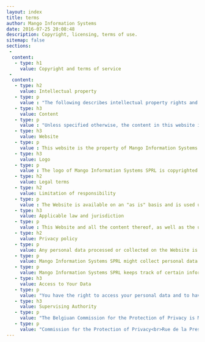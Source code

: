 ```yaml
---
layout: index
title: terms
author: Mango Information Systems
date: 2016-07-25 20:08:48
description: Copyright, licensing, terms of use.
sitemap: false
sections:
 -
  content:
   - type: h1
     value: Copyright and terms of service
 -
  content:
   - type: h2
     value: Intellectual property
   - type: p
     value : "The following describes intellectual property rights and terms of use of the website of Mango Information Systems SPRL, available at the following url: https://mango-is.com."
   - type: h3
     value: Content
   - type: p
     value : "Unless specified otherwise, the content in this website is released under a <a href='https://creativecommons.org/licenses/by-sa/2.0/be/' rel='license'>Creative Commons Attribution-ShareAlike 2.0 Belgium License</a> <a rel='license' href='https://creativecommons.org/licenses/by-sa/2.0/be/'><img alt='Creative Commons License' style='border-width:0' src='https://i.creativecommons.org/l/by-sa/2.0/be/80x15.png' /></a>. Quotes from third party do remain the property of their owners and are not subject to the Creative Commons licensing."
   - type: h3
     value: Website
   - type: p
     value : This website is the property of Mango Information Systems SPRL. It is mostly based on open source components. Contact us for any inquiry about reusing all or part of our software.
   - type: h3
     value: Logo
   - type: p
     value : The logo of Mango Information Systems SPRL is copyrighted by Mango Information Systems SPRL. You may use it in websites or presentations, provided that you link to this website. You may not alter the logo in any way.
   - type: h2
     value: Legal terms
   - type: h2
     value: Limitation of responsibility
   - type: p
     value : The Website is available on an "as is" basis and is used under the sole and exclusive liability of the visitors. In no event shall Mango Information Systems SPRL be liable, whether in tort, in contract or otherwise, for any direct, indirect, consequential or other damages arising out of, or otherwise resulting from, the access to, or use of, the Website, including, without limitation, any kind of loss caused by service interruptions or viruses or by any similar inconvenience. Mango Information Systems SPRL does neither accept any liability for electronic communications effected via the Website.
   - type: h3
     value: Applicable law and jurisdiction
   - type: p
     value : This Website and all the content thereof, as well as the use of this Website, are solely and exclusively governed by Belgian law, without application of conflict of law rules. Only the Belgian courts, to the exclusion of all others, have jurisdiction in the event of any dispute concerning this Website and the use thereof.
   - type: h2
     value: Privacy policy
   - type: p
     value: Any personal data processed or collected on the Website is processed under the control of Mango Information Systems SPRL, who is the data controller under the Act of 8 December 1992 on the protection of privacy with respect to the processing of personal data.
   - type: p
     value: Mango Information Systems SPRL might collect personal data from your voluntary submission, or by accessing publicly available content from third-party websites, in accordance with their terms of use.
   - type: p
     value: Mango Information Systems SPRL keeps track of certain information about you when you visit and interact with our Product and Services. This information includes the features you use and how you interact with our Product and Services. This information is collected solely for the purpose of enhancing and improving your experience.
   - type: h3
     value: Access to Your Data 
   - type: p
     value: "You have the right to access your personal data and to have the same rectified or deleted. In this respect send us either a registered letter by mail (see our postal address at the bottom of the page), or a message using the <a href='https://mango-is.com/contact/' class='contact'>contact form</a> in this website."
   - type: h3
     value: Supervising Authority
   - type: p
     value: "The Belgiuan Commission for the Protection of Privacy is Mango Information Systems' lead supervisory authority. You have the right to lodge a complaint about Mango Information Systems' management of data:"
   - type: p
     value: "Commission for the Protection of Privacy<br>Rue de la Presse 35,<br>Brussels 1000<br>Email: <a href='mailto:commission@privacycommission.be'>commission@privacycommission.be</a>"
---
```

